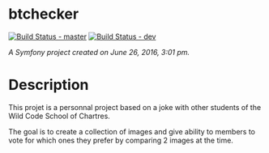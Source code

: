 btchecker
=========
[![Build Status - master ](https://travis-ci.org/PTony/btchecker.svg?branch=master)](https://travis-ci.org/PTony/btchecker)
[![Build Status - dev ](https://travis-ci.org/PTony/btchecker.svg?branch=dev)](https://travis-ci.org/PTony/btchecker)

_A Symfony project created on June 26, 2016, 3:01 pm._

# Description

This projet is a personnal project based on a joke with other students of the Wild Code School of Chartres.

The goal is to create a collection of images and give ability to members to vote for which ones they prefer by comparing 2 images at the time.
